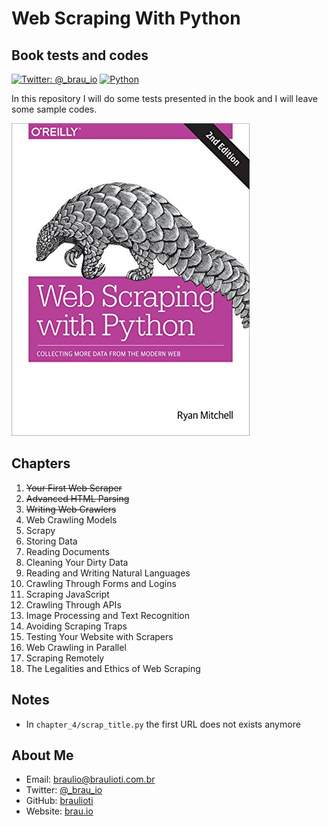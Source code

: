 # Web Scraping With Python
## Book tests and codes

[![Twitter: @_brau_io](https://img.shields.io/badge/contact-@_brau_io-blue.svg?style=flat)](https://twitter.com/braulio_info)
[![Python](https://upload.wikimedia.org/wikipedia/commons/f/fc/Blue_Python_3.7_Shield_Badge.svg)](https://www.python.org/)

In this repository I will do some tests presented in the book and I will leave some sample codes.

![GitHub Logo](book.jpg)

## Chapters

1. ~~Your First Web Scraper~~
2. ~~Advanced HTML Parsing~~
3. ~~Writing Web Crawlers~~
4. Web Crawling Models
5. Scrapy
6. Storing Data
7. Reading Documents
8. Cleaning Your Dirty Data
9. Reading and Writing Natural Languages
10. Crawling Through Forms and Logins
11. Scraping JavaScript
12. Crawling Through APIs
13. Image Processing and Text Recognition
14. Avoiding Scraping Traps
15. Testing Your Website with Scrapers
16. Web Crawling in Parallel
17. Scraping Remotely
18. The Legalities and Ethics of Web Scraping

## Notes

- In `chapter_4/scrap_title.py` the first URL does not exists anymore

## About Me

- Email: braulio@braulioti.com.br
- Twitter: [@_brau_io](http://twitter.com/braulio_info)
- GitHub: [braulioti](https://github.com/braulioti)
- Website: [brau.io](https://brau.io)
